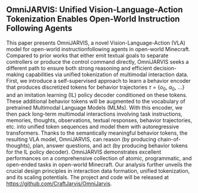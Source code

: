 ## OmniJARVIS: Unified Vision-Language-Action Tokenization Enables Open-World Instruction Following Agents

This paper presents OmniJARVIS, a novel Vision-Language-Action (VLA) model for open-world instructionfollowing agents in open-world Minecraft. Compared to prior works that either emit textual goals to separate controllers or produce the control command directly, OmniJARVIS seeks a different path to ensure both strong reasoning and efficient decision-making capabilities via unified tokenization of multimodal interaction data. First, we introduce a self-supervised approach to learn a behavior encoder that produces discretized tokens for behavior trajectories $\tau$ = {$o_0$, $a_0$, $\dots$} and an imitation learning (IL) policy decoder conditioned on these tokens. These additional behavior tokens will be augmented to the vocabulary of pretrained Multimodal Language Models (MLMs). With this encoder, we then pack long-term multimodal interactions involving task instructions, memories, thoughts, observations, textual responses, behavior trajectories, etc. into unified token sequences and model them with autoregressive transformers. Thanks to the semantically meaningful behavior tokens, the resulting VLA model, OmniJARVIS, can reason (by producing chain-of-thoughts), plan, answer questions, and act (by producing behavior tokens for the IL policy decoder). OmniJARVIS demonstrates excellent performances on a comprehensive collection of atomic, programmatic, and open-ended tasks in open-world Minecraft. Our analysis further unveils the crucial design principles in interaction data formation, unified tokenization, and its scaling potentials. The project and code will be released at https://github.com/CraftJarvis/OmniJarvis.

